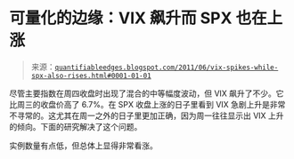 <!--yml

分类：未分类

日期：2024-05-18 08:57:23

-->

# 可量化的边缘：VIX 飙升而 SPX 也在上涨

> 来源：[`quantifiableedges.blogspot.com/2011/06/vix-spikes-while-spx-also-rises.html#0001-01-01`](http://quantifiableedges.blogspot.com/2011/06/vix-spikes-while-spx-also-rises.html#0001-01-01)

尽管主要指数在周四收盘时出现了混合的中等幅度波动，但 VIX 飙升了不少。它比周三的收盘价高了 6.7%。在 SPX 收盘上涨的日子里看到 VIX 急剧上升是非常不寻常的。这尤其在周一之外的日子里更加正确，因为周一往往显示出 VIX 上升的倾向。下面的研究解决了这个问题。

实例数量有点低，但总体上显得非常看涨。
